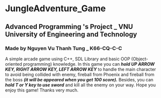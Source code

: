 # JungleAdventure_Game 
## Advanced Programming 's Project _ VNU University of Engineering and Technology 
### Made by Nguyen Vu Thanh Tung _ K66-CQ-C-C 
A simple arcade game using C++, SDL Library and basic OOP (Object-oriented programming) knowledge. In this game you can ***hold UP ARROW KEY, RIGHT ARROW KEY, LEFT ARROW KEY*** 
to handle the main character to avoid being collided with enemy, fireball from Phoenix and fireball from the boss ***(it will be appeared when you get 100 score).*** 
Besides, you can ***hold T or Y key to use sword*** and kill all the enemy on your way.
Hope you enjoy this game!
Thanks very much.
